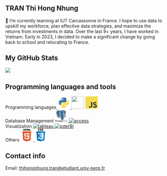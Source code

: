 ## TRAN Thi Hong Nhung
🌱 I’m currently learning at IUT Carcassonne in France. I hope to use data to upskill my workforce, plan effective data strategies, and maximize the returns from investments in data. Over the last 9+ years, I have worked in Vietnam. Early in 2023, I decided to make a significant change by going back to school and relocating to France. 

## My GitHub Stats
<img src="https://github-readme-stats.vercel.app/api/top-langs/?username=nhung16dec&layout=compact"/>

## Programming languages and tools
<p> 
  Programming languages<a href="https://www.python.org" target="_blank" rel="noreferrer"> 
    <img src="https://raw.githubusercontent.com/devicons/devicon/master/icons/python/python-original.svg" alt="python" width="40" height="40"/> </a> 
  <a href="https://www.r-project.org" target="_blank" rel="noreferrer"> 
      <img src="https://cdn.jsdelivr.net/gh/devicons/devicon@latest/icons/r/r-original.svg" width="40" height="40" /></a>
    <a href="https://developer.mozilla.org/en-US/docs/Web/JavaScript" target="_blank" rel="noreferrer"> 
    <img src="https://raw.githubusercontent.com/devicons/devicon/master/icons/javascript/javascript-original.svg" alt="javascript" width="40" height="40"/> </a> 
  <br>
Database Management
  <a href="https://www.postgresql.org" target="_blank" rel="noreferrer"> 
      <img src="https://raw.githubusercontent.com/devicons/devicon/master/icons/postgresql/postgresql-original-wordmark.svg" alt="postgresql" width="40" height="40"/> </a>
  <a href="https://www.microsoft.com/microsoft-365/access" target="_blank" rel="noreferrer"> 
    <img src="https://www.liblogo.com/img-logo/mi285a2bb-microsoft-access-logo-access-logo-logos-microsoft-icon-free-download.png" alt="access" width="40" height="40"/> </a><br>
Visualization
  <a href="https://public.tableau.com" target="_blank" rel="noreferrer">
    <img src="https://logos-world.net/wp-content/uploads/2021/10/Tableau-Symbol.png" alt="tableau" width="71" height="40"/> </a>  
  <a href="https://app.powerbi.com/" target="_blank" rel="noreferrer">
    <img src="https://vectorified.com/image/power-bi-logo-vector-15.png" alt="pơerBI" width="36" height="40"/></a><br>
Others
  <a href="https://www.w3.org/html/" target="_blank" rel="noreferrer"> 
      <img src="https://raw.githubusercontent.com/devicons/devicon/master/icons/html5/html5-original-wordmark.svg" alt="html5" width="40" height="40"/> </a>  
  <a href="https://www.w3schools.com/css/" target="_blank" rel="noreferrer"> 
    <img src="https://raw.githubusercontent.com/devicons/devicon/master/icons/css3/css3-original-wordmark.svg" alt="css3" width="40" height="40"/> </a>
  
## Contact info
Email: thihongnhung.tran@etudiant.univ-perp.fr
<!---
nhung16dec/nhung16dec is a ✨ special ✨ repository because its `README.md` (this file) appears on your GitHub profile.
You can click the Preview link to take a look at your changes.
--->
